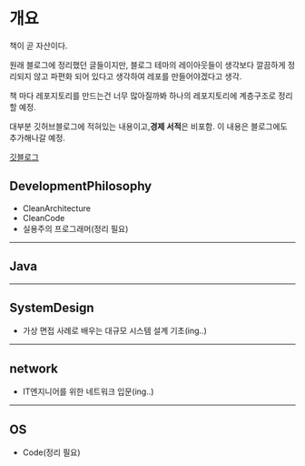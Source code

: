 # 개요

책이 곧 자산이다.

원래 블로그에 정리했던 글들이지만, 블로그 테마의 레이아웃들이 생각보다 깔끔하게 정리되지 않고 파편화 되어 있다고 생각하여 레포를 만들어야겠다고 생각.

책 마다 레포지토리를 만드는건 너무 많아질까봐 하나의 레포지토리에 계층구조로 정리할 예정.

대부분 깃허브블로그에 적혀있는 내용이고,**경제 서적**은 비포함. 이 내용은 블로그에도 추가해나갈 예정.

[깃블로그](https://kkminseok.github.io/about/)


## DevelopmentPhilosophy

- CleanArchitecture
- CleanCode
- 실용주의 프로그래머(정리 필요)

-----

## Java

-----

## SystemDesign

- 가상 면접 사례로 배우는 대규모 시스템 설계 기초(ing..)

-----

## network

- IT엔지니어를 위한 네트워크 입문(ing..)

-----

## OS

- Code(정리 필요)
